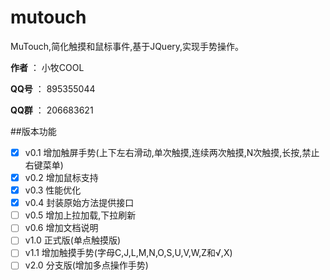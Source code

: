 # mutouch

MuTouch,简化触摸和鼠标事件,基于JQuery,实现手势操作。

**作者** ： 小牧COOL

**QQ号** ： 895355044

**QQ群** ： 206683621

##版本功能
- [X] v0.1 增加触屏手势(上下左右滑动,单次触摸,连续两次触摸,N次触摸,长按,禁止右键菜单)
- [X] v0.2 增加鼠标支持
- [X] v0.3 性能优化
- [X] v0.4 封装原始方法提供接口
- [ ] v0.5 增加上拉加载,下拉刷新
- [ ] v0.6 增加文档说明
- [ ] v1.0 正式版(单点触摸版)
- [ ] v1.1 增加触摸手势(字母C,J,L,M,N,O,S,U,V,W,Z和√,X)
- [ ] v2.0 分支版(增加多点操作手势)